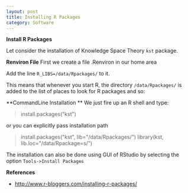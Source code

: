 ```yaml
---
layout: post
title: Installing R Packages
category: Software
---
```



**Install R Packages**

Let consider the installation of Knowledge Space Theory `kst` package. 

**Renviron File**
First we create a file .Renviron in our home area

Add the line `R_LIBS=/data/Rpackages/` to it. 

This means that whenever you start R, the directory `/data/Rpackages/` is added to the list of places to look for R packages and so:

**CommandLine Installation **
We just fire up an R shell and type:

> install.packages("kst")

or you can explicitly pass installation path 

> install.packages("kst", lib="/data/Rpackages/")
> library(kst, lib.loc="/data/Rpackage=s/")

The installation can also be done using GUI of RStudio by selecting the option `Tools->Install Packages`

**References**
- http://www.r-bloggers.com/installing-r-packages/

